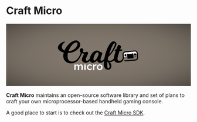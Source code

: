 # Craft Micro

![craft micro logo](logo.png?raw=true "craft micro")

__Craft Micro__ maintains an open-source software library and set of plans to craft your own microprocessor-based handheld gaming console.

A good place to start is to check out the [Craft Micro SDK](https://github.com/craftmicro/craftmicro-sdk).


